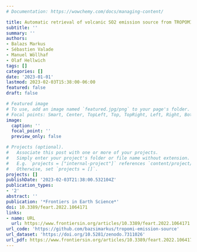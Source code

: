 ```yaml
---
# Documentation: https://wowchemy.com/docs/managing-content/

title: Automatic retrieval of volcanic SO2 emission source from TROPOMI products
subtitle: ''
summary: ''
authors:
- Balazs Markus
- Sébastien Valade
- Manuel Wöllhaf
- Olaf Hellwich
tags: []
categories: []
date: '2023-01-01'
lastmod: 2023-02-03T15:38:00-06:00
featured: false
draft: false

# Featured image
# To use, add an image named `featured.jpg/png` to your page's folder.
# Focal points: Smart, Center, TopLeft, Top, TopRight, Left, Right, BottomLeft, Bottom, BottomRight.
image:
  caption: ''
  focal_point: ''
  preview_only: false

# Projects (optional).
#   Associate this post with one or more of your projects.
#   Simply enter your project's folder or file name without extension.
#   E.g. `projects = ["internal-project"]` references `content/project/deep-learning/index.md`.
#   Otherwise, set `projects = []`.
projects: []
publishDate: '2023-02-03T21:38:00.532104Z'
publication_types:
- '2'
abstract: ''
publication: '*Frontiers in Earth Science*'
doi: 10.3389/feart.2022.1064171
links:
- name: URL
  url: https://www.frontiersin.org/articles/10.3389/feart.2022.1064171
url_code: 'https://github.com/bazsimarkus/tropomi-emission-source'
url_dataset: 'https://doi.org/10.5281/zenodo.7311026'
url_pdf: https://www.frontiersin.org/articles/10.3389/feart.2022.1064171/pdf
---
```

